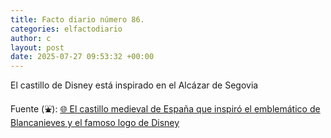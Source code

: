 ```yaml
---
title: Facto diario número 86.
categories: elfactodiario
author: c
layout: post
date: 2025-07-27 09:53:32 +00:00
---
```

El castillo de Disney está inspirado en el Alcázar de Segovia

Fuente (⛲️): [🌐 El castillo medieval de España que inspiró el emblemático de Blancanieves y el famoso logo de Disney](https://www.elconfidencial.com/viajes/2024-11-08/castillo-espanol-fortaleza-medieval-inspiro-a-walt-disney_3998947/)

